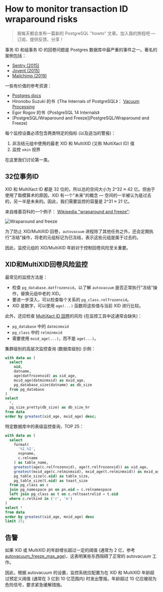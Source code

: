 # How to monitor transaction ID wraparound risks

> 我每天都会发布一篇新的 PostgreSQL "howto" 文章。加入我的旅程吧 — 订阅、提供反馈、分享！

事务 ID 和组事务 ID 的回卷问题是 Postgres 数据库中最严重的事件之一。著名的案例包括：

- [Sentry (2015)](https://blog.sentry.io/transaction-id-wraparound-in-postgres/)
- [Joyent (2015)](https://tritondatacenter.com/blog/manta-postmortem-7-27-2015)
- [Mailchimp (2019)](https://mailchimp.com/what-we-learned-from-the-recent-mandrill-outage/)

一些有价值的参考资源：

- [Postgres docs](https://postgresql.org/docs/current/routine-vacuuming.html#VACUUM-FOR-WRAPAROUND)
- Hironobu Suzuki 的书《The Internals of PostgreSQL》： [Vacuum Processing](https://interdb.jp/pg/pgsql06.html)
- Egor Rogov 的书《PostgreSQL 14 Internals》
- [PostgreSQL/Wraparound and Freeze](PostgreSQL/Wraparound and Freeze)

每个监控设置必须包含两类特定的指标 (以及适当的警报)：

1. 非冻结元组中使用的最老 XID 和 MultiXID (又称 MultiXact ID) 值
2. 监控 `xmin` 视界

在这里我们讨论第一类。

## 32位事务ID

XID 和 MultiXact ID 都是 32 位的，所以总的空间大小为 2^32 ≈ 42 亿。但由于使用了取模算术的原因，XID 有一个"未来"的概念 — 空间的一半被认为是过去的，另一半是未来的。因此，我们需要监控的容量是 2^31 ≈ 21 亿。

来自维基百科的一个例子： [Wikipedia "wraparound and freeze"](https://en.wikibooks.org/wiki/PostgreSQL/Wraparound_and_Freeze):

![Wraparound and freeze](https://gitlab.com/postgres-ai/postgresql-consulting/postgres-howtos/-/raw/main/files/0044_wraparound_and_freeze.jpg)

为了防止 XID/MultiXID 回卷，`autovacuum` 进程除了其他任务之外，还会定期执行"冻结"操作，将老的元组标记为已冻结，表示这些元组是属于过去的。

因此，监控元组的 XID/MultiXID 年龄对于控制回卷风险至关重要。

## XID和MultiXID回卷风险监控

最常见的监控方法是：

- 检查 `pg_database.datfrozenxid`，以了解 `autovacuum` 是否正常执行"冻结"操作，替换元组中老的 XID。
- 要进一步深入，可以检查每个关系的 `pg_class.relfrozenxid`。
- XID 是数字，可以使用 `age(...)` 函数将这些值与当前 XID 进行比较。

此外，还应检查 [MultiXact ID 回卷](https://www.postgresql.org/docs/current/routine-vacuuming.html#VACUUM-FOR-MULTIXACT-WRAPAROUND)的风险 (在监控工具中这通常会缺失)：

- `pg_database` 中的 `datminmxid`
- `pg_class` 中的 `relminmxid`
- 需要使用 `mxid_age(...)`，而不是 `age(...)`。

集群级别的高层次监控查询 (数据库级别) 示例：

```sql
with data as (
  select
    oid,
    datname,
    age(datfrozenxid) as xid_age,
    mxid_age(datminmxid) as mxid_age,
    pg_database_size(datname) as db_size
  from pg_database
)
select
  *,
  pg_size_pretty(db_size) as db_size_hr
from data
order by greatest(xid_age, mxid_age) desc;
```

特定数据库中的表级监控查询，TOP 25：

```sql
with data as (
  select
    format(
      '%I.%I',
      nspname,
      c.relname
    ) as table_name,
    greatest(age(c.relfrozenxid), age(t.relfrozenxid)) as xid_age,
    greatest(mxid_age(c.relminmxid), mxid_age(t.relminmxid)) as mxid_age,
    pg_table_size(c.oid) as table_size,
    pg_table_size(t.oid) as toast_size
  from pg_class as c
  join pg_namespace pn on pn.oid = c.relnamespace
  left join pg_class as t on c.reltoastrelid = t.oid
  where c.relkind in ('r', 'm')
)
select *
from data
order by greatest(xid_age, mxid_age) desc
limit 25;
```

## 告警

如果 XID 或 MultiXID 的年龄增长超过一定的阈值 (通常为 2 亿，参考 [autovacuum_freeze_max_age](https://postgresqlco.nf/doc/en/param/autovacuum_freeze_max_age/))，这表明某些东西阻碍了正常的 autovacuum 工作。

因此，根据 autovacuum 的设置，监控系统应配置为在 XID 和 MultiXID 年龄超过预定义阈值 (通常在 3 亿到 10 亿范围内) 时发出警报。年龄超过 10 亿应被视为危险信号，要求紧急缓解措施。